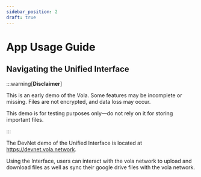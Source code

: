 ```yaml
---
sidebar_position: 2
draft: true
---
```


# App Usage Guide

## Navigating the Unified Interface

:::warning[**Disclaimer**]

This is an early demo of the Vola. Some features may be incomplete or missing. Files are not encrypted, and data loss may occur.

This demo is for testing purposes only—do not rely on it for storing important files.

:::

The DevNet demo of the Unified Interface is located at https://devnet.vola.network.

Using the Interface, users can interact with the vola network to upload and download files as well as sync their google drive files with the vola network.
